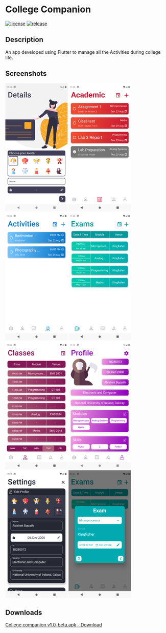 # College Companion
[![license](https://img.shields.io/github/license/abishek-bupathi/college-companion.svg?color=blue)](https://github.com/abishek-bupathi/college-companion/blob/master/LICENSE)
[![release](https://img.shields.io/github/v/release/abishek-bupathi/college-companion?include_prereleases)](https://github.com/abishek-bupathi/college-companion/blob/master/Apk/companion%20v1.0-beta.apk)

## Description

An app developed using Flutter to manage all the Activities during college life.

## Screenshots

<div>
<p float="left">
<img src="https://raw.githubusercontent.com/abishek-bupathi/college-companion/master/docs/Screenshots/personel details.png" height="400"/>
<img src="https://github.com/abishek-bupathi/college-companion/raw/master/docs/Screenshots/Academic tasks.png" height="400"/>
<img src="https://github.com/abishek-bupathi/college-companion/raw/master/docs/Screenshots/Activities list.png" height="400"/>
<img src="https://github.com/abishek-bupathi/college-companion/raw/master/docs/Screenshots/Exams.png" height="400"/>
<img src="https://github.com/abishek-bupathi/college-companion/raw/master/docs/Screenshots/Classes.png" height="400"/>
<img src="https://github.com/abishek-bupathi/college-companion/raw/master/docs/Screenshots/Profile.png" height="400"/>
<img src="https://github.com/abishek-bupathi/college-companion/raw/master/docs/Screenshots/Settings.png" height="400"/>
<img src="https://github.com/abishek-bupathi/college-companion/raw/master/docs/Screenshots/view exam.png" height="400"/>
 </p>
 </div>
 
 ## Downloads
 
 [College companion v1.0-beta.apk - Download](https://github.com/abishek-bupathi/college-companion/raw/master/Apk/companion%20v1.0-beta.apk)
 
